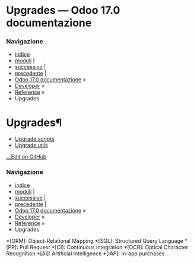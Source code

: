 # Upgrades — Odoo 17.0 documentazione

### Navigazione

  * [indice](../../genindex.html "Indice generale")
  * [moduli](../../py-modindex.html "Indice del modulo Python") |
  * [successivo](upgrades/upgrade_scripts.html "Upgrade scripts") |
  * [precedente](cli.html "Command-line interface \(CLI\)") |
  * [Odoo 17.0 documentazione](../../index-2.html) »
  * [Developer](../../developer.html) »
  * [Reference](../reference.html) »
  * Upgrades



# Upgrades¶

  * [Upgrade scripts](upgrades/upgrade_scripts.html)
  * [Upgrade utils](upgrades/upgrade_utils.html)



[ __Edit on GitHub](https://github.com/odoo/documentation/edit/17.0/content/developer/reference/upgrades.rst)

### Navigazione

  * [indice](../../genindex.html "Indice generale")
  * [moduli](../../py-modindex.html "Indice del modulo Python") |
  * [successivo](upgrades/upgrade_scripts.html "Upgrade scripts") |
  * [precedente](cli.html "Command-line interface \(CLI\)") |
  * [Odoo 17.0 documentazione](../../index-2.html) »
  * [Developer](../../developer.html) »
  * [Reference](../reference.html) »
  * Upgrades


  *[ORM]: Object-Relational Mapping
  *[SQL]: Structured Query Language
  *[PR]: Pull Request
  *[CI]: Continuous integration
  *[OCR]: Optical Character Recognition
  *[AI]: Artificial Intelligence
  *[IAP]: In-app purchases